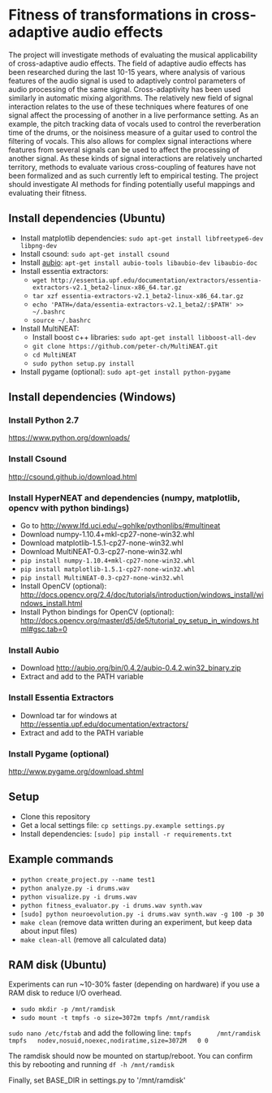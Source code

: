 # Fitness of transformations in cross-adaptive audio effects

The project will investigate methods of evaluating the musical applicability of cross-adaptive audio effects. The field of adaptive audio effects has been researched during the last 10-15 years, where analysis of various features of the audio signal is used to adaptively control parameters of audio processing of the same signal. Cross-adaptivity has been used similarly in automatic mixing algorithms. The relatively new field of signal interaction relates to the use of these techniques where features of one signal affect the processing of another in a live performance setting. As an example, the pitch tracking data of vocals used to control the reverberation time of the drums, or the noisiness measure of a guitar used to control the filtering of vocals. This also allows for complex signal interactions where features from several signals can be used to affect the processing of another signal. As these kinds of signal interactions are relatively uncharted territory, methods to evaluate various cross-coupling of features have not been formalized and as such currently left to empirical testing. The project should investigate AI methods for finding potentially useful mappings and evaluating their fitness.

## Install dependencies (Ubuntu)

* Install matplotlib dependencies: `sudo apt-get install libfreetype6-dev libpng-dev`
* Install csound: `sudo apt-get install csound`
* Install [aubio](http://aubio.org/download): `apt-get install aubio-tools libaubio-dev libaubio-doc`
* Install essentia extractors:
  * `wget http://essentia.upf.edu/documentation/extractors/essentia-extractors-v2.1_beta2-linux-x86_64.tar.gz`
  * `tar xzf essentia-extractors-v2.1_beta2-linux-x86_64.tar.gz`
  * `echo 'PATH=/data/essentia-extractors-v2.1_beta2/:$PATH' >> ~/.bashrc`
  * `source ~/.bashrc`
* Install MultiNEAT:
  * Install boost c++ libraries: `sudo apt-get install libboost-all-dev`
  * `git clone https://github.com/peter-ch/MultiNEAT.git`
  * `cd MultiNEAT`
  * `sudo python setup.py install`
* Install pygame (optional): `sudo apt-get install python-pygame`

## Install dependencies (Windows)

### Install Python 2.7
https://www.python.org/downloads/

### Install Csound
http://csound.github.io/download.html

### Install HyperNEAT and dependencies (numpy, matplotlib, opencv with python bindings)
* Go to http://www.lfd.uci.edu/~gohlke/pythonlibs/#multineat
* Download numpy-1.10.4+mkl-cp27-none-win32.whl
* Download matplotlib-1.5.1-cp27-none-win32.whl
* Download MultiNEAT-0.3-cp27-none-win32.whl
* `pip install numpy-1.10.4+mkl-cp27-none-win32.whl`
* `pip install matplotlib-1.5.1-cp27-none-win32.whl`
* `pip install MultiNEAT-0.3-cp27-none-win32.whl`
* Install OpenCV (optional): http://docs.opencv.org/2.4/doc/tutorials/introduction/windows_install/windows_install.html
* Install Python bindings for OpenCV (optional): http://docs.opencv.org/master/d5/de5/tutorial_py_setup_in_windows.html#gsc.tab=0

### Install Aubio
* Download http://aubio.org/bin/0.4.2/aubio-0.4.2.win32_binary.zip
* Extract and add to the PATH variable

### Install Essentia Extractors
* Download tar for windows at http://essentia.upf.edu/documentation/extractors/
* Extract and add to the PATH variable

### Install Pygame (optional)
http://www.pygame.org/download.shtml

## Setup

* Clone this repository
* Get a local settings file: `cp settings.py.example settings.py`
* Install dependencies: `[sudo] pip install -r requirements.txt`

## Example commands

* `python create_project.py --name test1`
* `python analyze.py -i drums.wav`
* `python visualize.py -i drums.wav`
* `python fitness_evaluator.py -i drums.wav synth.wav`
* `[sudo] python neuroevolution.py -i drums.wav synth.wav -g 100 -p 30`
* `make clean` (remove data written during an experiment, but keep data about input files)
* `make clean-all` (remove all calculated data)

## RAM disk (Ubuntu)

Experiments can run ~10-30% faster (depending on hardware) if you use a RAM disk to reduce I/O overhead.

* `sudo mkdir -p /mnt/ramdisk`
* `sudo mount -t tmpfs -o size=3072m tmpfs /mnt/ramdisk`

`sudo nano /etc/fstab` and add the following line:
`tmpfs       /mnt/ramdisk tmpfs   nodev,nosuid,noexec,nodiratime,size=3072M   0 0`

The ramdisk should now be mounted on startup/reboot. You can confirm this by rebooting and running
`df -h /mnt/ramdisk`

Finally, set BASE_DIR in settings.py to '/mnt/ramdisk'
